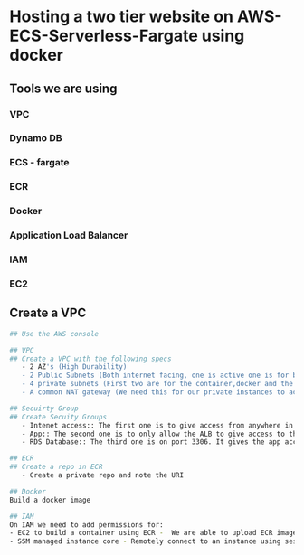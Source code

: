 # Hosting a two tier website on AWS-ECS-Serverless-Fargate using docker
## Tools we are using
### VPC
### Dynamo DB
### ECS - fargate
### ECR
### Docker
### Application Load Balancer
### IAM
### EC2
## Create a VPC
```sh
## Use the AWS console
```
```sh
## VPC
## Create a VPC with the following specs
   - 2 AZ's (High Durability)
   - 2 Public Subnets (Both internet facing, one is active one is for back up)
   - 4 private subnets (First two are for the container,docker and the database and the other two are backup )
   - A common NAT gateway (We need this for our private instances to access the net)
```
```sh
## Secuirty Group
## Create Secuity Groups
   - Intenet access:: The first one is to give access from anywhere in the internet http: (0.0.0.0/0)
   - App:: The second one is to only allow the ALB to give access to the Containers
   - RDS Database:: The third one is on port 3306. It gives the app access to the RDS database
```
```sh
## ECR
## Create a repo in ECR
   - Create a private repo and note the URI
```
```sh
## Docker
Build a docker image
```
```sh
## IAM
On IAM we need to add permissions for:
- EC2 to build a container using ECR -  We are able to upload ECR images >EC2InstanceProfileForImageBuilderECRContainerBuilds 
- SSM managed instance core - Remotely connect to an instance using sessions manager >AmazonSSMManagedInstanceCore
```

